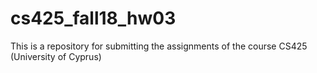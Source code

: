 # cs425_fall18_hw03
This is a repository for submitting the assignments of the course CS425 (University of Cyprus)
